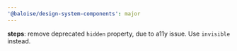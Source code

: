 ```yaml
---
'@baloise/design-system-components': major
---
```


**steps**: remove deprecated `hidden` property, due to a11y issue. Use `invisible` instead.
